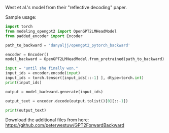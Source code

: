 West et al.'s model from their "reflective decoding" paper. 

Sample usage: 

```python
import torch
from modeling_opengpt2 import OpenGPT2LMHeadModel
from padded_encoder import Encoder

path_to_backward = 'danyaljj/opengpt2_pytorch_backward'

encoder = Encoder()
model_backward = OpenGPT2LMHeadModel.from_pretrained(path_to_backward)

input = "until she finally won."
input_ids = encoder.encode(input)
input_ids = torch.tensor([input_ids[::-1] ], dtype=torch.int)
print(input_ids)

output = model_backward.generate(input_ids)

output_text = encoder.decode(output.tolist()[0][::-1])

print(output_text)
```

Download the additional files from here: https://github.com/peterwestuw/GPT2ForwardBackward

